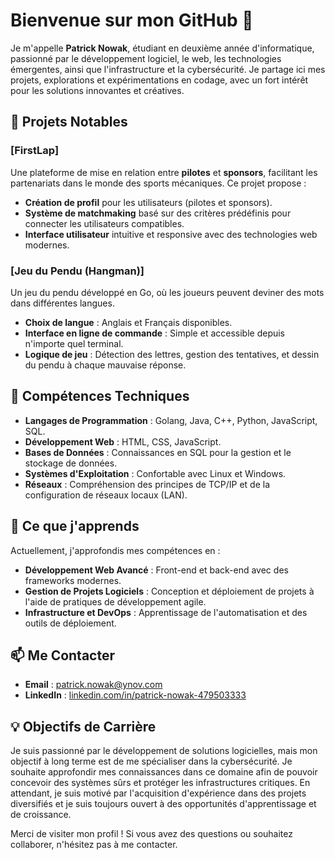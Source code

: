 # Bienvenue sur mon GitHub 👋

Je m'appelle **Patrick Nowak**, étudiant en deuxième année d'informatique, passionné par le développement logiciel, le web, les technologies émergentes, ainsi que l'infrastructure et la cybersécurité. Je partage ici mes projets, explorations et expérimentations en codage, avec un fort intérêt pour les solutions innovantes et créatives. 

## 💼 Projets Notables

### [FirstLap]
Une plateforme de mise en relation entre **pilotes** et **sponsors**, facilitant les partenariats dans le monde des sports mécaniques. Ce projet propose :
- **Création de profil** pour les utilisateurs (pilotes et sponsors).
- **Système de matchmaking** basé sur des critères prédéfinis pour connecter les utilisateurs compatibles.
- **Interface utilisateur** intuitive et responsive avec des technologies web modernes.

### [Jeu du Pendu (Hangman)]
Un jeu du pendu développé en Go, où les joueurs peuvent deviner des mots dans différentes langues.
- **Choix de langue** : Anglais et Français disponibles.
- **Interface en ligne de commande** : Simple et accessible depuis n'importe quel terminal.
- **Logique de jeu** : Détection des lettres, gestion des tentatives, et dessin du pendu à chaque mauvaise réponse.

## 🔧 Compétences Techniques

- **Langages de Programmation** : Golang, Java, C++, Python, JavaScript, SQL.
- **Développement Web** : HTML, CSS, JavaScript.
- **Bases de Données** : Connaissances en SQL pour la gestion et le stockage de données.
- **Systèmes d'Exploitation** : Confortable avec Linux et Windows.
- **Réseaux** : Compréhension des principes de TCP/IP et de la configuration de réseaux locaux (LAN).

## 🌱 Ce que j'apprends

Actuellement, j'approfondis mes compétences en :
- **Développement Web Avancé** : Front-end et back-end avec des frameworks modernes.
- **Gestion de Projets Logiciels** : Conception et déploiement de projets à l'aide de pratiques de développement agile.
- **Infrastructure et DevOps** : Apprentissage de l'automatisation et des outils de déploiement.

## 📫 Me Contacter

- **Email** : patrick.nowak@ynov.com
- **LinkedIn** : [linkedin.com/in/patrick-nowak-479503333](https://www.linkedin.com/in/patrick-nowak-479503333/)

## 💡 Objectifs de Carrière

Je suis passionné par le développement de solutions logicielles, mais mon objectif à long terme est de me spécialiser dans la cybersécurité. Je souhaite approfondir mes connaissances dans ce domaine afin de pouvoir concevoir des systèmes sûrs et protéger les infrastructures critiques. En attendant, je suis motivé par l'acquisition d'expérience dans des projets diversifiés et je suis toujours ouvert à des opportunités d'apprentissage et de croissance.

Merci de visiter mon profil ! Si vous avez des questions ou souhaitez collaborer, n'hésitez pas à me contacter.
